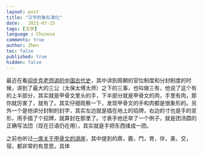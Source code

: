 ```yaml
---
layout: post
title: "汉字的象形演化"
date:   2021-07-15
tags: [文学]
language : Chinese
comments: true
author: Zhen
toc: false
published: true
hidden: false
---
```

最近在看[阎步克老师讲的中国古代史](https://youtu.be/qX3z3Gij_XY)，其中讲到周朝的官位制度和分封制度的时候，讲到了最大的三公（太保太傅太师）之下的三事，也叫做三有，他说了这个有的上半部分，其实就是甲骨文里头的手，下半部分就是甲骨文的肉，手里有肉，那你就厉害了，就有了。其实仔细观察一下，发现甲骨文的手和肉都是很象形的。另外一个是他讲分封制的封字，其实左边就是插在地上的招牌，右边的寸也是手的变形，用手插了个招牌，就算封在那里了。寸表手他还举了一个例子，就是团汤圆的正确写法団（现在日语仍在用），其实就是手把东西揉成一团。

之前也听过[一席关于甲骨文的讲座](https://youtu.be/_M1z8La1D2w)，其中提到的鼎，鹿，鬥，育，伴，美，交，宿，都非常的有意思。具体
<!--stackedit_data:
eyJoaXN0b3J5IjpbLTE3MzQwMjgxMjgsMTk3NDkzMzk1MiwtMT
MxMTY4ODgzNyw2MjU1NTI5MDFdfQ==
-->